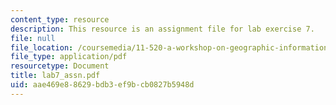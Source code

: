 ```yaml
---
content_type: resource
description: This resource is an assignment file for lab exercise 7.
file: null
file_location: /coursemedia/11-520-a-workshop-on-geographic-information-systems-fall-2005/aae469e88629bdb3ef9bcb0827b5948d_lab7_assn.pdf
file_type: application/pdf
resourcetype: Document
title: lab7_assn.pdf
uid: aae469e8-8629-bdb3-ef9b-cb0827b5948d
---
```

